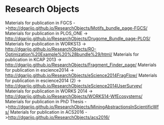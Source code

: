 Research Objects
==============
Materials for publication in FGCS ->http://dgarijo.github.io/ResearchObjects/Motifs_bundle_page-FGCS/
Materials for publication in PLOS_ONE -> http://dgarijo.github.io/ResearchObjects/Drugome_Bundle_page-PLOS/
Materials for publication in WORKS13 -> http://dgarijo.github.io/ResearchObjects/RO-Optimization%20Example%20%28bundle%29/html/
Materials for publication in KCAP 2013 -> http://dgarijo.github.io/ResearchObjects/Fragment_Finder_page/
Materials for publication in escience2014 -> http://dgarijo.github.io/ResearchObjects/eScience2014FragFlow/
Materials for publication in escience2014 (2) -> http://dgarijo.github.io/ResearchObjects/eScience2014UserSurvey/
Materials for publication in WORKS 2014 -> http://dgarijo.github.io/ResearchObjects/WORKS14-WfEcosystems/
Materials for publication in PhD Thesis ->http://dgarijo.github.io/ResearchObjects/MiningAbstractionsInScientificWfs/
Materials for publication in ACS2016 ->http://dgarijo.github.io/ResearchObjects/acs2016/